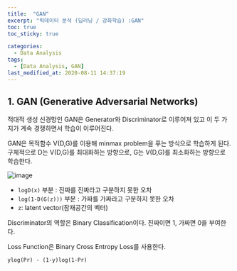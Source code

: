 ```yaml
---
title:  "GAN"
excerpt: "빅데이터 분석 (딥러닝 / 강화학습) :GAN"
toc: true
toc_sticky: true

categories:
  - Data Analysis
tags:
  - [Data Analysis, GAN]
last_modified_at: 2020-08-11 14:37:19
---
```


## 1. GAN (Generative Adversarial Networks)
적대적 생성 신경망인 GAN은 Generator와 Discriminator로 이루어져 있고 이 두 가지가 계속 경쟁하면서 학습이 이루어진다.  

GAN은 목적함수 V(D,G)를 이용해 minmax problem을 푸는 방식으로 학습하게 된다. 구체적으로 D는 V(D,G)를 최대화하는 방향으로, G는 V(D,G)를 최소화하는 방향으로 학습한다.

![image](https://user-images.githubusercontent.com/58713684/89752463-79a3ed00-db0f-11ea-87ad-dabe5ccc3d05.png)
  

- `logD(x)` 부분 : 진짜를 진짜라고 구분하지 못한 오차
- `log(1-D(G(z)))` 부분 : 가짜를 가짜라고 구분하지 못한 오차
- `z`: latent vector(잠재공간의 벡터)

Discriminator의 역할은 Binary Classification이다. 진짜이면 1, 가짜면 0을 부여한다.  

Loss Function은 Binary Cross Entropy Loss를 사용한다.  

```
ylog(Pr) - (1-y)log(1-Pr)
```



